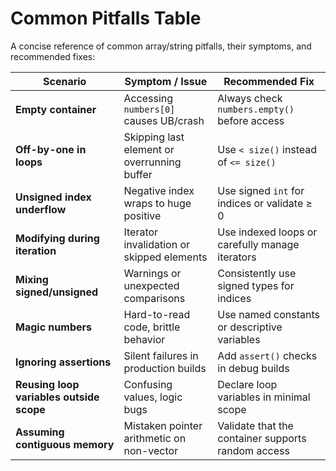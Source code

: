 ﻿# Common Pitfalls Table

A concise reference of common array/string pitfalls, their symptoms, and recommended fixes:

| Scenario                             | Symptom / Issue                          | Recommended Fix                                 |
|--------------------------------------|------------------------------------------|-------------------------------------------------|
| **Empty container**                  | Accessing `numbers[0]` causes UB/crash    | Always check `numbers.empty()` before access    |
| **Off-by-one in loops**              | Skipping last element or overrunning buffer | Use `< size()` instead of `<= size()`           |
| **Unsigned index underflow**         | Negative index wraps to huge positive     | Use signed `int` for indices or validate ≥ 0    |
| **Modifying during iteration**       | Iterator invalidation or skipped elements | Use indexed loops or carefully manage iterators |
| **Mixing signed/unsigned**           | Warnings or unexpected comparisons        | Consistently use signed types for indices       |
| **Magic numbers**                    | Hard-to-read code, brittle behavior       | Use named constants or descriptive variables    |
| **Ignoring assertions**              | Silent failures in production builds      | Add `assert()` checks in debug builds           |
| **Reusing loop variables outside scope** | Confusing values, logic bugs             | Declare loop variables in minimal scope         |
| **Assuming contiguous memory**       | Mistaken pointer arithmetic on non-vector  | Validate that the container supports random access |
